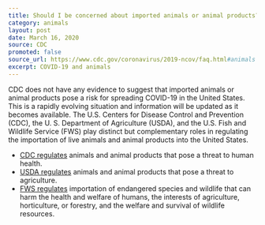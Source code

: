 ```yaml
---
title: Should I be concerned about imported animals or animal products?
category: animals
layout: post
date: March 16, 2020
source: CDC
promoted: false
source_url: https://www.cdc.gov/coronavirus/2019-ncov/faq.html#animals
excerpt: COVID-19 and animals
---
```


CDC does not have any evidence to suggest that imported animals or animal products pose a risk for spreading COVID-19 in the United States. This is a rapidly evolving situation and information will be updated as it becomes available. The U.S. Centers for Disease Control and Prevention (CDC), the U. S. Department of Agriculture (USDA), and the U.S. Fish and Wildlife Service (FWS) play distinct but complementary roles in regulating the importation of live animals and animal products into the United States. 

- [CDC regulates](https://www.cdc.gov/importation/index.html) animals and animal products that pose a threat to human health.
- [USDA regulates](https://www.aphis.usda.gov/aphis/ourfocus/animalhealth/animal-and-animal-product-import-information/) animals and animal products that pose a threat to agriculture.
- [FWS regulates](https://www.fws.gov/le/businesses.html) importation of endangered species and wildlife that can harm the health and welfare of humans, the interests of agriculture, horticulture, or forestry, and the welfare and survival of wildlife resources.
